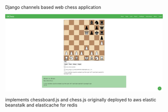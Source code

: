 Django channels based web chess application 

![](https://raw.githubusercontent.com/elkcarc/EBChess/7c39d57090fb2440832b16b525b1087bb3d25bb8/sample%20image.png)

implements chessboard.js and chess.js
originally deployed to aws elastic beanstalk and elasticache for redis

